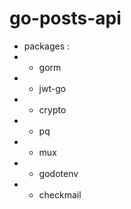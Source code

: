 # go-posts-api
- packages : 
-    - gorm
-    - jwt-go
-    - crypto
-    - pq
-    - mux
-    - godotenv
-    - checkmail

